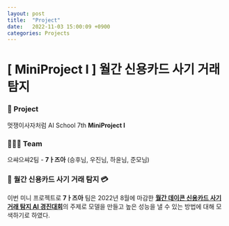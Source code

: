 ```yaml
---
layout: post
title:  "Project"
date:   2022-11-03 15:00:09 +0900
categories: Projects
---
```

# [ MiniProject I ] 월간 신용카드 사기 거래 탐지

### 🦁 Project 
멋쟁이사자처럼 AI School 7th **MiniProject I** <br/>

### 🙆‍♀️🙆 Team
으쌰으쌰2팀 - **7ㅏ즈아** (승후님, 우진님, 하윤님, 준모님)

### 🪪 **월간 신용카드 사기 거래 탐지** 💳

이번 미니 프로젝트로 **7ㅏ즈아** 팀은 2022년 8월에 마감한 [**월간 데이콘 신용카드 사기 거래 탐지 AI 경진대회**](https://dacon.io/competitions/official/235930/data)의 주제로 모델을 만들고 높은 성능을 낼 수 있는 방법에 대해 모색하기로 하였다. 

###







<!-- ### 🐾　　🐾
### 🐾　　🐾
### 🐾　　🐾
### 🐾　　🐾
### 🐾　　🐾
### 🐾　　🐾 
<font color='dodgerblue'> 예쁜 파랑 </font>
<font color='lightgray'>Miss</font>
<mark style='background-color: #f1f8ff'> 연한 파랑 </mark>
<mark style='background-color: #fff5b1'> 연한 노랑 </mark>
<mark style='background-color: #ffdce0'> 연한 빨강 </mark>
<mark style='background-color: #dcffe4'> 연한 초록 </mark>
<mark style='background-color: #f5f0ff'> 연한 보라 </mark>
<mark style='background-color: #f6f8fa'> 연한 회색 </mark>
-->
